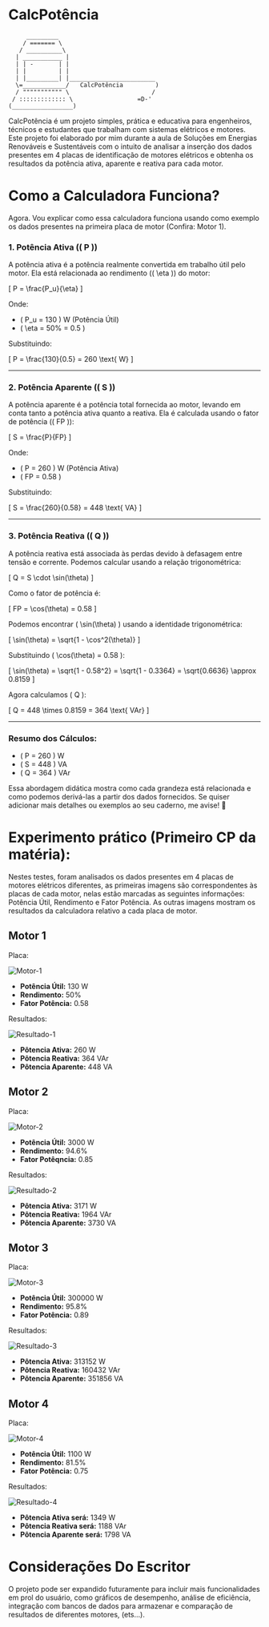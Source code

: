 # CalcPotência

```
     _________
    / ======= \
   / __________\
  | ___________ |
  | | -       | |
  | |         | |
  | |_________| |________________________
  \=____________/   CalcPotência         )
  / """"""""""" \                       /
 / ::::::::::::: \                  =D-'
(_________________)
```

CalcPotência é um projeto simples, prática e educativa para engenheiros, técnicos e estudantes que trabalham com sistemas elétricos e motores. Este projeto foi elaborado por mim durante a aula de Soluções em Energias Renováveis e Sustentáveis com o intuito de analisar a inserção dos dados presentes em 4 placas de identificação de motores elétricos e obtenha os resultados da potência ativa, aparente e reativa para cada motor.

# Como a Calculadora Funciona?

Agora. Vou explicar como essa calculadora funciona usando como exemplo os dados presentes na primeira placa de motor (Confira: Motor 1).

### 1. Potência Ativa (\( P \))  
A potência ativa é a potência realmente convertida em trabalho útil pelo motor. Ela está relacionada ao rendimento (\( \eta \)) do motor:

\[
P = \frac{P_u}{\eta}
\]

Onde:
- \( P_u = 130 \) W (Potência Útil)
- \( \eta = 50\% = 0.5 \)

Substituindo:

\[
P = \frac{130}{0.5} = 260 \text{ W}
\]

---

### 2. Potência Aparente (\( S \)) 
A potência aparente é a potência total fornecida ao motor, levando em conta tanto a potência ativa quanto a reativa. Ela é calculada usando o fator de potência (\( FP \)):

\[
S = \frac{P}{FP}
\]

Onde:
- \( P = 260 \) W (Potência Ativa)
- \( FP = 0.58 \)

Substituindo:

\[
S = \frac{260}{0.58} = 448 \text{ VA}
\]

---

### 3. Potência Reativa (\( Q \))
A potência reativa está associada às perdas devido à defasagem entre tensão e corrente. Podemos calcular usando a relação trigonométrica:

\[
Q = S \cdot \sin(\theta)
\]

Como o fator de potência é:

\[
FP = \cos(\theta) = 0.58
\]

Podemos encontrar \( \sin(\theta) \) usando a identidade trigonométrica:

\[
\sin(\theta) = \sqrt{1 - \cos^2(\theta)}
\]

Substituindo \( \cos(\theta) = 0.58 \):

\[
\sin(\theta) = \sqrt{1 - 0.58^2} = \sqrt{1 - 0.3364} = \sqrt{0.6636} \approx 0.8159
\]

Agora calculamos \( Q \):

\[
Q = 448 \times 0.8159 = 364 \text{ VAr}
\]

---

### **Resumo dos Cálculos:**
- \( P = 260 \) W
- \( S = 448 \) VA
- \( Q = 364 \) VAr

Essa abordagem didática mostra como cada grandeza está relacionada e como podemos derivá-las a partir dos dados fornecidos. Se quiser adicionar mais detalhes ou exemplos ao seu caderno, me avise! 🚀

# Experimento prático (Primeiro CP da matéria):

Nestes testes, foram analisados os dados presentes em 4 placas de motores elétricos diferentes, as primeiras imagens são correspondentes às placas de cada motor, nelas estão marcadas as seguintes informações: Potência Útil, Rendimento e Fator Potência. As outras imagens mostram os resultados da calculadora relativo a cada placa de motor.

## Motor 1
Placa:

![Motor-1](https://github.com/user-attachments/assets/8011e492-c1be-4fc8-8784-a43c325e7f2e)

- **Potência Útil:** 130 W
- **Rendimento:** 50%
- **Fator Potência:** 0.58

Resultados:

![Resultado-1](https://github.com/user-attachments/assets/9efcb136-b4e6-4b0d-9d74-a50afd6107e3)

- **Pôtencia Ativa:** 260 W
- **Pôtencia Reativa:** 364 VAr
- **Pôtencia Aparente:** 448 VA

## Motor 2
Placa:

![Motor-2](https://github.com/user-attachments/assets/3650fd07-49ee-4ef8-8b45-bf46f203b450)

- **Potência Útil:** 3000 W
- **Rendimento:** 94.6%
- **Fator Potêqncia:** 0.85

Resultados:

![Resultado-2](https://github.com/user-attachments/assets/7b5808a7-f5f4-448a-be8e-99bd6e70d69c)

- **Pôtencia Ativa:** 3171 W
- **Pôtencia Reativa:** 1964 VAr
- **Pôtencia Aparente:** 3730 VA

## Motor 3
Placa:

![Motor-3](https://github.com/user-attachments/assets/19165f49-b69c-40f7-9705-ff25f4ac2359)

- **Potência Útil:** 300000 W
- **Rendimento:** 95.8%
- **Fator Potência:** 0.89

Resultados:

![Resultado-3](https://github.com/user-attachments/assets/0641a0cd-e407-4a50-b5cc-dfe388976f12)

- **Pôtencia Ativa:** 313152 W
- **Pôtencia Reativa:** 160432 VAr
- **Pôtencia Aparente:** 351856 VA

## Motor 4
Placa:

![Motor-4](https://github.com/user-attachments/assets/65d02ece-8976-46a1-b443-3af5cd0351c4)

- **Potência Útil:** 1100 W
- **Rendimento:** 81.5%
- **Fator Potência:** 0.75

Resultados:

![Resultado-4](https://github.com/user-attachments/assets/9c7d54ca-e245-4058-ba0d-2935c8b6d744)

- **Pôtencia Ativa será:** 1349 W
- **Pôtencia Reativa será:** 1188 VAr
- **Pôtencia Aparente será:** 1798 VA

# Considerações Do Escritor

O projeto pode ser expandido futuramente para incluir mais funcionalidades em prol do usuário, como gráficos de desempenho, análise de eficiência, integração com bancos de dados para armazenar e comparação de resultados de diferentes motores, (ets...).
